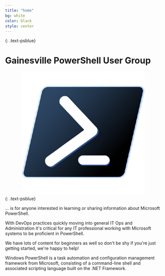```yaml
---
title: "home"
bg: white
color: black
style: center
---
```


{: .text-psblue}
# Gainesville PowerShell User Group
<center><img src='/img/pscorelogo.png' /></center>
{: .text-psblue}

… is for anyone interested in learning or sharing information about Microsoft PowerShell.

With DevOps practices quickly moving into general IT Ops and Administration it's critical for any IT professional working with Microsoft systems to be proficient in PowerShell.

We have lots of content for beginners as well so don't be shy if you're just getting started, we're happy to help!

Windows PowerShell is a task automation and configuration management framework from Microsoft, consisting of a command-line shell and associated scripting language built on the .NET Framework.
